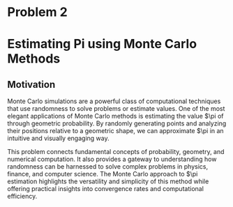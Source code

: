 # Problem 2

# Estimating Pi using Monte Carlo Methods

## Motivation

Monte Carlo simulations are a powerful class of computational techniques that use randomness to solve problems or estimate values. One of the most elegant applications of Monte Carlo methods is estimating the value $\pi of through geometric probability. By randomly generating points and analyzing their positions relative to a geometric shape, we can approximate $\pi in an intuitive and visually engaging way.

This problem connects fundamental concepts of probability, geometry, and numerical computation. It also provides a gateway to understanding how randomness can be harnessed to solve complex problems in physics, finance, and computer science. The Monte Carlo approach to $\pi estimation highlights the versatility and simplicity of this method while offering practical insights into convergence rates and computational efficiency.

